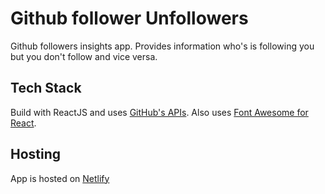 # Github follower Unfollowers

Github followers insights app. Provides information who's is following you but you don't follow and vice versa.

## Tech Stack

Build with ReactJS and uses [GitHub's APIs](https://developer.github.com/v3/). Also uses [Font Awesome for React](https://fontawesome.com/how-to-use/on-the-web/using-with/react).

## Hosting

App is hosted on [Netlify](https://www.netlify.com/)
